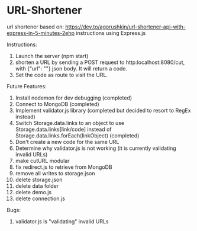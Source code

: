 # URL-Shortener

url shortener based on: https://dev.to/agorushkin/url-shortener-api-with-express-in-5-minutes-2ehp instructions using Express.js

Instructions:

1. Launch the server (npm start)
2. shorten a URL by sending a POST request to http:localhost:8080/cut, with {"url": "<Your URL>"} json body. It will return a code.
3. Set the code as route to visit the URL.

Future Features:

1. Install nodemon for dev debugging (completed)
2. Connect to MongoDB (completed)
3. Implement validator.js library (completed but decided to resort to RegEx instead)
4. Switch Storage.data.links to an object to use Storage.data.links[link/code] instead of Storage.data.links.forEach(linkObject) (completed)
5. Don't create a new code for the same URL
6. Determine why validator.js is not working (it is currently validating invalid URLs)
7. make cutURL modular
8. fix redirect.js to retrieve from MongoDB
9. remove all writes to storage.json
10. delete storage.json
11. delete data folder
12. delete demo.js
13. delete connection.js

Bugs:

1. validator.js is "validating" invalid URLs
